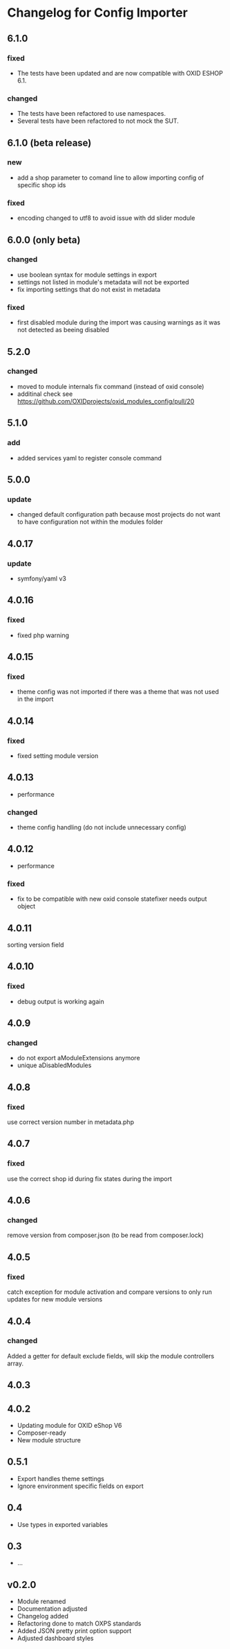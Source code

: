 # Changelog for Config Importer

## 6.1.0 

### fixed 
* The tests have been updated and are now compatible with OXID ESHOP 6.1. 

### changed 
* The tests have been refactored to use namespaces. 
* Several tests have been refactored to not mock the SUT. 

## 6.1.0 (beta release)

### new

* add a shop parameter to comand line to allow importing config of specific shop ids

### fixed

* encoding changed to utf8 to avoid issue with dd slider module

## 6.0.0 (only beta)
### changed
* use boolean syntax for module settings in export
* settings not listed in module's metadata will not be exported
* fix importing settings that do not exist in metadata

### fixed
* first disabled module during the import was causing warnings as it was not detected as beeing disabled

## 5.2.0 
### changed
* moved to module internals fix command (instead of oxid console)
* additinal check see https://github.com/OXIDprojects/oxid_modules_config/pull/20

## 5.1.0 
### add
* added services yaml to register console command

## 5.0.0 
### update
* changed default configuration path because most projects do not want to have configuration not within the modules folder

## 4.0.17 
### update
* symfony/yaml v3

## 4.0.16 
### fixed
* fixed php warning

## 4.0.15 
### fixed
* theme config was not imported if there was a theme that was not used in the import 

## 4.0.14
### fixed
* fixed setting module version

## 4.0.13 
* performance
### changed
* theme config handling (do not include unnecessary config)

## 4.0.12
* performance
### fixed
* fix to be compatible with new oxid console
statefixer needs output object 

## 4.0.11
sorting version field

## 4.0.10
### fixed
* debug output is working again

## 4.0.9
### changed
* do not export aModuleExtensions anymore
* unique aDisabledModules

## 4.0.8
### fixed
use correct version number in metadata.php

## 4.0.7
### fixed
use the correct shop id during fix states during the import

## 4.0.6
### changed
remove version from composer.json (to be read from composer.lock)

## 4.0.5
### fixed
catch exception for module activation
and compare versions to only run updates for new module versions

## 4.0.4
### changed
Added a getter for default exclude fields, will skip the module controllers array.

## 4.0.3

## 4.0.2

* Updating module for OXID eShop V6
* Composer-ready
* New module structure

## 0.5.1

* Export handles theme settings
* Ignore environment specific fields on export
 
## 0.4

* Use types in exported variables
 
## 0.3

* ...

## v0.2.0

* Module renamed
* Documentation adjusted
* Changelog added
* Refactoring done to match OXPS standards
* Added JSON pretty print option support
* Adjusted dashboard styles
